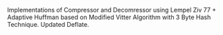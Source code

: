 Implementations of Compressor and Decomressor using Lempel Ziv 77 + Adaptive Huffman based on Modified Vitter Algorithm with 3 Byte Hash Technique. Updated Deflate.
